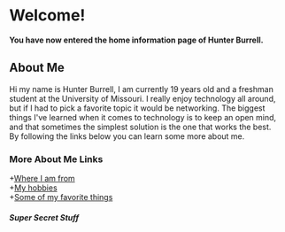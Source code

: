 # Welcome!
**You have now entered the home information page of Hunter Burrell.**

## About Me

Hi my name is Hunter Burrell, I am currently 19 years old and a freshman student at the University of Missouri.
I really enjoy technology all around, but if I had to pick a favorite topic it would be networking.
The biggest things I've learned when it comes to technology is to keep an open mind, and that sometimes the simplest solution is the one that works the best.<br>
By following the links below you can learn some more about me.


### More About Me Links

+[Where I am from](wherefrom.md)<br>
+[My hobbies](hobbies.md)<br>
+[Some of my favorite things](favoritethings.md)<br>

##### Super Secret Stuff




